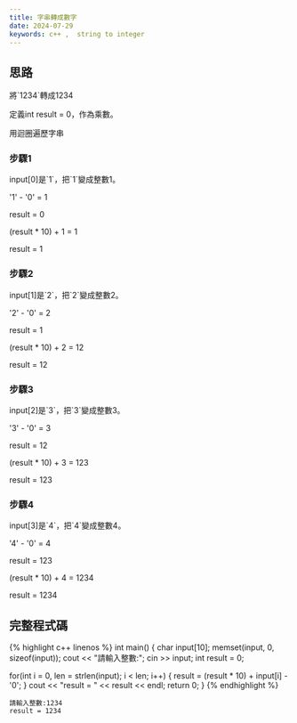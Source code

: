 ```yaml
---
title: 字串轉成數字
date: 2024-07-29
keywords: c++ ,  string to integer
---
```


## 思路

將\`1234\`轉成1234

定義int result = 0，作為乘數。

用迴圈遍歷字串

### 步驟1

input[0]是\`1\`，把\`1\`變成整數1。

\'1\' - \'0\' = 1

result = 0

(result * 10) + 1 = 1

result = 1

### 步驟2

input[1]是\`2\`，把\`2\`變成整數2。

\'2\' - \'0\' = 2

result = 1

(result * 10) + 2 = 12

result = 12

### 步驟3

input[2]是\`3\`，把\`3\`變成整數3。

\'3\' - \'0\' = 3

result = 12

(result * 10) + 3 = 123

result = 123

### 步驟4

input[3]是\`4\`，把\`4\`變成整數4。

\'4\' - \'0\' = 4

result = 123

(result * 10) + 4 = 1234

result = 1234


## 完整程式碼

{% highlight c++ linenos %}
int main() {
  char input[10];
  memset(input, 0, sizeof(input));
  cout << "請輸入整數:"; cin >> input;
  int result = 0;
  
  for(int i = 0, len = strlen(input); i < len; i++) {
    result = (result * 10) + input[i] - '0';
  }
  cout << "result = " << result << endl;
  return 0;
}
{% endhighlight %}

```
請輸入整數:1234
result = 1234
```

